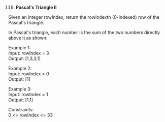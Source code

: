 119. **Pascal's Triangle II**

Given an integer rowIndex, return the rowIndexth (0-indexed) row of the Pascal's triangle.<br>

In Pascal's triangle, each number is the sum of the two numbers directly above it as shown:<br>


 

Example 1:<br>
Input: rowIndex = 3<br>
Output: [1,3,3,1]<br>

Example 2:<br>
Input: rowIndex = 0<br>
Output: [1]<br>

Example 3:<br>
Input: rowIndex = 1<br>
Output: [1,1]<br>

Constraints:<br>
0 <= rowIndex <= 33
